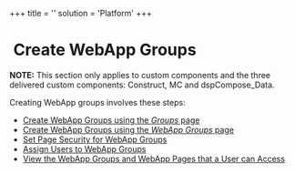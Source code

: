 +++
title = ''
solution = 'Platform'
+++

#  Create WebApp Groups

**NOTE:** This section only applies to custom components and the three
delivered custom components: Construct, MC and dspCompose\_Data.

Creating WebApp groups involves these steps:

  - [Create WebApp Groups using the *Groups*
    page](Create_Groups_Security.htm)
  - [Create WebApp Groups using the *WebApp Groups*
    page](Create_WebApp_Groups_using_the_WebApp_Groups_page.htm)
  - [Set Page Security for WebApp
    Groups](Set%20Page%20Security%20for%20WebApp_Groups.htm)
  - [Assign Users to WebApp Groups](Assign_Users_to_WebApp_Groups.htm)
  - [View the WebApp Groups and WebApp Pages that a User can
    Access](View_the_WebApp_Groups_and_WebApp_Pages_that_a_User_can_Access.htm)
